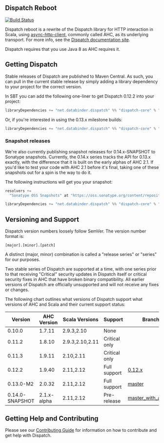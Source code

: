 Dispatch Reboot
---------------

[![Build Status](https://travis-ci.org/dispatch/reboot.svg?branch=master)](https://travis-ci.org/dispatch/reboot)

Dispatch reboot is a rewrite of the Dispatch library for HTTP interaction in Scala, using
[async-http-client][async], commonly called AHC, as its underlying transport. For more info, see the
[Dispatch documentation site][docs].

Dispatch requires that you use Java 8 as AHC requires it.

[docs]: http://dispatch.databinder.net/Dispatch.html
[async]: https://github.com/AsyncHttpClient/async-http-client

## Getting Dispatch

Stable releases of Dispatch are published to Maven Central. As such, you can pull in the current
stable release by simply adding a library dependency to your project for the correct version.

In SBT you can add the following one-liner to get Dispatch 0.12.2 into your project:

```scala
libraryDependencies += "net.databinder.dispatch" %% "dispatch-core" % "0.12.2"
```

Or, if you're interested in using the 0.13.x milestone builds:

```scala
libraryDependencies += "net.databinder.dispatch" %% "dispatch-core" % "0.13.0-M2"
```

### Snapshot releases

We're also currently publishing snapshot releases for 0.14.x-SNAPSHOT to Sonatype snapshots.
Currently, the 0.14.x series tracks the API for 0.13.x exactly, with the difference that it is
built on the early alphas of AHC 2.1. If you'd like to test your code with AHC 2.1 before it's
final, taking one of these snapshots out for a spin is the way to do it.

The following instructions will get you your snapshot:

```scala
resolvers +=
  "Sonatype OSS Snapshots" at "https://oss.sonatype.org/content/repositories/snapshots"

libraryDependencies += "net.databinder.dispatch" %% "dispatch-core" % "0.14.0-SNAPSHOT"
```

## Versioning and Support

Dispatch version numbers loosely follow SemVer. The version number format is:

```
[major].[minor].[patch]
```

A distinct (major, minor) combination is called a "release series" or "series" for our purposes.

Two stable series of Dispatch are supported at a time, with one series prior to that receiving
"Critical" security updates in Dispatch itself or critical security fixes in AHC that have broken
binary compatibility. All earlier versions of Dispatch are officially unsupported and will not
receive any fixes or changes.

The following chart outlines what versions of Dispatch support what versions of AHC and Scala and
their current support status:

|Version           | AHC Version  |Scala Versions |Support       |Branch
|------------------|--------------|---------------|--------------|---------------------------------|
|0.10.0            |1.7.11        |2.9.3,2.10     |None          |                                 |
|0.11.2            |1.8.10        |2.9.3,2.10,2.11|Critical only |                                 |
|0.11.3            |1.9.11        |2.10,2.11      |Critical only |                                 |
|0.12.2            |1.9.40        |2.11,2.12      |Full support  |[0.12.x][012branch]              |
|0.13.0-M2         |2.0.32        |2.11,2.12      |Full support  |[master][masterbranch]           |
|0.14.0-SNAPSHOT   |2.1.x-alpha   |2.11,2.12      |Pre-release   |[master_with_ahc2.1][masterahc21]|

[012branch]: (https://github.com/dispatch/reboot/tree/0.12.x)
[masterbranch]: (https://github.com/dispatch/reboot/tree/master)
[masterahc21]: (https://github.com/dispatch/reboot/tree/master_with_ahc2.1)

## Getting Help and Contributing

Please see our [Contributing Guide][contributing] for information on how to contribute and get help
with Dispatch.

[contributing]: https://github.com/dispatch/reboot/blob/master/CONTRIBUTING.md
